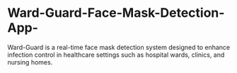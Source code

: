 # Ward-Guard-Face-Mask-Detection-App-
Ward-Guard is a real-time face mask detection system designed to enhance infection control in healthcare settings such as hospital wards, clinics, and nursing homes.
